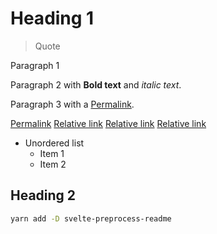 # Heading 1

> Quote

Paragraph 1

Paragraph 2 with **Bold text** and _italic text_.

Paragraph 3 with a [Permalink](https://github.com/).

[Permalink](https://github.com/)
[Relative link](./src)
[Relative link](/src/types/)
[Relative link](src/types)

- Unordered list
  - Item 1
  - Item 2

## Heading 2

```bash
yarn add -D svelte-preprocess-readme
```
